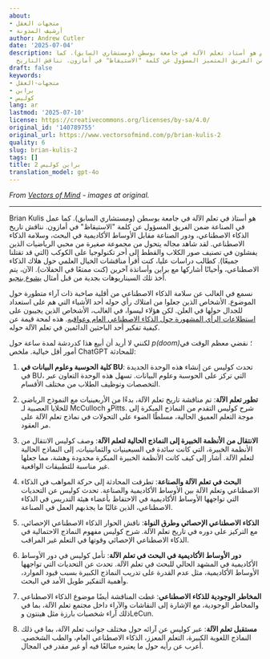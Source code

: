 ```yaml
---
about:
- متجهات العقل
- أرشيف المدونة
author: Andrew Cutler
date: '2025-07-04'
description: براين كوليس هو أستاذ تعلم الآلة في جامعة بوسطن (ومستشاري السابق). كما
  عمل في الصناعة ضمن الفريق المتميز المسؤول عن كلمة "الاستيقاظ" في أمازون. نناقش التاريخ...
draft: false
keywords:
- متجهات-العقل
- براين
- كوليس
lang: ar
lastmod: '2025-07-10'
license: https://creativecommons.org/licenses/by-sa/4.0/
original_id: '140789755'
original_url: https://www.vectorsofmind.com/p/brian-kulis-2
quality: 6
slug: brian-kulis-2
tags: []
title: براين كوليس 2
translation_model: gpt-4o
---
```


*From [Vectors of Mind](https://www.vectorsofmind.com/p/brian-kulis-2) - images at original.*

---

Brian Kulis هو أستاذ في تعلم الآلة في جامعة بوسطن (ومستشاري السابق). كما عمل في الصناعة ضمن الفريق المسؤول عن كلمة "الاستيقاظ" في أمازون. نناقش تاريخ الذكاء الاصطناعي، ودور الصناعة مقابل الأوساط الأكاديمية في البحث، وسلامة الذكاء الاصطناعي. لقد شاهد مجاله يتحول من مجموعة صغيرة من محبي الرياضيات الذين يفشلون في تصنيف صور الكلاب والقطط إلى أحر تكنولوجيا على الكوكب (التي قد تقتلنا جميعًا). كطالب دراسات عليا، كنت أقرأ مناقشات الخيال العلمي حول هلاك الذكاء الاصطناعي، وأحيانًا أشاركها مع براين وأساتذة آخرين (كنت ممتعًا في الحفلات). الآن، يتم أخذ تلك السيناريوهات بجدية من قبل أمثال [يشوع بنجيو](https://yoshuabengio.org/2023/05/22/how-rogue-ais-may-arise/).

نسمع في الغالب عن سلامة الذكاء الاصطناعي من أقلية صاخبة ذات آراء متطورة حول الموضوع. الأشخاص الذين جعلوا من امتلاك رأي حوله أحد الأشياء التي هم على استعداد للجدال حولها في العلن. لكن هؤلاء ليسوا، في الغالب، الأشخاص الذين يجيبون على [استطلاعات الرأي المشهورة حول الذكاء الاصطناعي العام وعواقبه](https://aiimpacts.org/what-do-ml-researchers-think-about-ai-in-2022/). هذه لمحة قيمة عن كيفية تفكير أحد الباحثين الدائمين في تعلم الآلة حوله.

لكنني لا أريد أن أبيع هذا كدردشة لمدة ساعة حول _p(doom)_؛ نقضي معظم الوقت في أمور أقل خيالية. ملخص ChatGPT للمحادثة:

1. **كلية الحوسبة وعلوم البيانات في BU**: تحدث كوليس عن إنشاء هذه الوحدة الجديدة في BU، التي تركز على الحوسبة وعلوم البيانات. تسهل هذه الوحدة التعاون عبر التخصصات وتوظيف الطلاب من مختلف الأقسام.

2. **تطور تعلم الآلة**: تم مناقشة تاريخ تعلم الآلة، بدءًا من الأربعينيات مع النموذج الرياضي للخلايا العصبية لـ McCulloch وPitts. شرح كوليس التقدم من النماذج المبكرة إلى موجة التعلم العميق الحالية، مسلطًا الضوء على التحولات في نماذج تعلم الآلة على مر العقود.

3. **الانتقال من الأنظمة الخبيرة إلى النماذج الحالية لتعلم الآلة**: وصف كوليس الانتقال من الأنظمة الخبيرة، التي كانت سائدة في السبعينيات والثمانينيات، إلى النماذج الحالية لتعلم الآلة. أشار إلى كيف كانت الأنظمة الخبيرة المبكرة محدودة وهشة، مما جعلها غير مناسبة للتطبيقات الواقعية.

4. **البحث في تعلم الآلة والصناعة**: تطرقت المحادثة إلى حركة المواهب في الذكاء الاصطناعي وتعلم الآلة بين الأوساط الأكاديمية والصناعة. تحدث كوليس عن التحديات التي تواجهها الأوساط الأكاديمية في الاحتفاظ بأعضاء هيئة التدريس في الذكاء الاصطناعي، الذين غالبًا ما يجذبهم العمل في الصناعة.

5. **الذكاء الاصطناعي الإحصائي وطرق النواة**: ناقش الحوار الذكاء الاصطناعي الإحصائي، مع التركيز على دوره في تاريخ تعلم الآلة. شرح كوليس مفهوم النماذج الاحتمالية في الذكاء الاصطناعي الإحصائي وقوتها في التعلم غير المراقب.

6. **دور الأوساط الأكاديمية في البحث في تعلم الآلة**: تأمل كوليس في دور الأوساط الأكاديمية في المشهد الحالي للبحث في تعلم الآلة. تحدث عن التحديات التي تواجهها الأوساط الأكاديمية، مثل عدم القدرة على تدريب النماذج الكبيرة بسبب قيود الموارد، وأهمية التفكير طويل الأمد في البحث.

7. **المخاطر الوجودية للذكاء الاصطناعي**: غطت المناقشة أيضًا موضوع الذكاء الاصطناعي والمخاطر الوجودية، مع الإشارة إلى النقاشات والآراء داخل مجتمع تعلم الآلة، بما في ذلك آراء شخصيات بارزة مثل هينتون وLeCun.

8. **مستقبل تعلم الآلة**: عبر كوليس عن آرائه حول مختلف جوانب تعلم الآلة، بما في ذلك النماذج اللغوية الكبيرة، التعلم المعزز، الذكاء الاصطناعي العام، والطب الشخصي. أعرب عن رأيه حول ما يعتبره مبالغًا فيه أو غير مقدر في المجال.